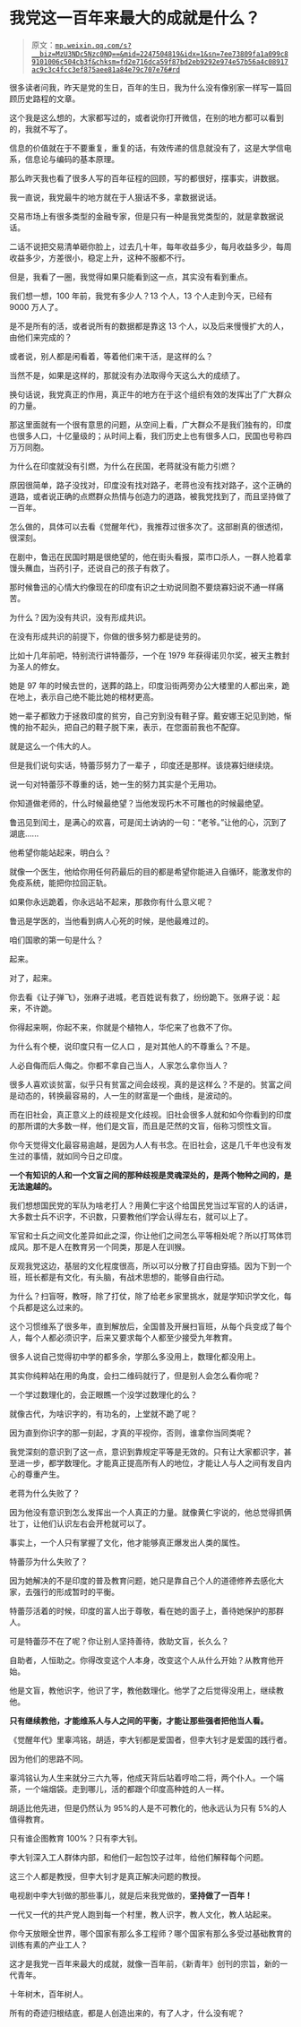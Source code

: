 # 我党这一百年来最大的成就是什么？

> 原文：[`mp.weixin.qq.com/s?__biz=MzU3NDc5Nzc0NQ==&mid=2247504819&idx=1&sn=7ee73809fa1a099c89101006c504cb3f&chksm=fd2e716dca59f87bd2eb9292e974e57b56a4c08917ac9c3c4fcc3ef875aee81a84e79c707e76#rd`](http://mp.weixin.qq.com/s?__biz=MzU3NDc5Nzc0NQ==&mid=2247504819&idx=1&sn=7ee73809fa1a099c89101006c504cb3f&chksm=fd2e716dca59f87bd2eb9292e974e57b56a4c08917ac9c3c4fcc3ef875aee81a84e79c707e76#rd)

很多读者问我，昨天是党的生日，百年的生日，我为什么没有像别家一样写一篇回顾历史路程的文章。 

这个我是这么想的，大家都写过的，或者说你打开微信，在别的地方都可以看到的，我就不写了。

信息的价值就在于不要重复，重复的话，有效传递的信息就没有了，这是大学信电系，信息论与编码的基本原理。

那么昨天我也看了很多人写的百年征程的回顾，写的都很好，摆事实，讲数据。 

我一直说，我党最牛的地方就在于人狠话不多，拿数据说话。

交易市场上有很多类型的金融专家，但是只有一种是我党类型的，就是拿数据说话。 

二话不说把交易清单砸你脸上，过去几十年，每年收益多少，每月收益多少，每周收益多少，方差很小，稳定上升，这种不服都不行。

但是，我看了一圈，我觉得如果只能看到这一点，其实没有看到重点。 

我们想一想，100 年前，我党有多少人？13 个人，13 个人走到今天，已经有 9000 万人了。 

是不是所有的活，或者说所有的数据都是靠这 13 个人，以及后来慢慢扩大的人，由他们来完成的？ 

或者说，别人都是闲看着，等着他们来干活，是这样的么？

当然不是，如果是这样的，那就没有办法取得今天这么大的成绩了。

换句话说，我党真正的作用，真正牛的地方在于这个组织有效的发挥出了广大群众的力量。 

那这里面就有一个很有意思的问题，从空间上看，广大群众不是我们独有的，印度也很多人口，十亿量级的；从时间上看，我们历史上也有很多人口，民国也号称四万万同胞。 

为什么在印度就没有引燃，为什么在民国，老蒋就没有能力引燃？

原因很简单，路子没找对，印度没有找对路子，老蒋也没有找对路子，这个正确的道路，或者说正确的点燃群众热情与创造力的道路，被我党找到了，而且坚持做了一百年。

怎么做的，具体可以去看《觉醒年代》，我推荐过很多次了。这部剧真的很透彻，很深刻。

在剧中，鲁迅在民国时期是很绝望的，他在街头看报，菜市口杀人，一群人抢着拿馒头蘸血，当药引子，还说自己的孩子有救了。

那时候鲁迅的心情大约像现在的印度有识之士劝说同胞不要烧寡妇说不通一样痛苦。

为什么？因为没有共识，没有形成共识。

在没有形成共识的前提下，你做的很多努力都是徒劳的。

比如十几年前吧，特别流行讲特蕾莎，一个在 1979 年获得诺贝尔奖，被天主教封为圣人的修女。

她是 97 年的时候去世的，送葬的路上，印度沿街两旁办公大楼里的人都出来，跪在地上，表示自己绝不能比她的棺材更高。 

她一辈子都致力于拯救印度的贫穷，自己穷到没有鞋子穿。戴安娜王妃见到她，惭愧的抬不起头，把自己的鞋子脱下来，表示，在您面前我也不配穿。 

就是这么一个伟大的人。 

但是我们说句实话，特蕾莎努力了一辈子 ，印度还是那样。该烧寡妇继续烧。 

说一句对特蕾莎不尊重的话，她一生的努力其实是个无用功。

你知道做老师的，什么时候最绝望？当他发现朽木不可雕也的时候最绝望。

鲁迅见到闰土，是满心的欢喜，可是闰土讷讷的一句：“老爷。”让他的心，沉到了湖底......

他希望你能站起来，明白么？ 

就像一个医生，他给你用任何药最后的目的都是希望你能进入自循环，能激发你的免疫系统，能把你拉回正轨。 

如果你永远跪着，你永远站不起来，那救你有什么意义呢？ 

鲁迅是学医的，当他看到病人心死的时候，是他最难过的。

咱们国歌的第一句是什么？ 

起来。

对了，起来。

你去看《让子弹飞》，张麻子进城，老百姓说有救了，纷纷跪下。张麻子说：起来，不许跪。

你得起来啊，你起不来，你就是个植物人，华佗来了也救不了你。 

为什么有个梗，说印度只有一亿人口 ，是对其他人的不尊重么？不是。 

人必自侮而后人侮之。你都不拿自己当人，人家怎么拿你当人？ 

很多人喜欢谈贫富，似乎只有贫富之间会歧视，真的是这样么？不是的。贫富之间是动态的，转换最容易的，人一生的财富是一个曲线，是波动的。 

而在旧社会，真正意义上的歧视是文化歧视。旧社会很多人就和如今你看到的印度的那所谓的大多数一样，他们是文盲，而且是茫然的文盲，俗称习惯性文盲。

你今天觉得文化最容易逾越，是因为人人有书念。在旧社会，这是几千年也没有发生过的事情，就如同今日之印度。

**一个有知识的人和一个文盲之间的那种歧视是灵魂深处的，是两个物种之间的，是无法逾越的。** 

我们想想国民党的军队为啥老打人？用黄仁宇这个给国民党当过军官的人的话讲，大多数士兵不识字，不识数，只要教他们学会认得左右，就可以上了。 

军官和士兵之间文化差异如此之深，你让他们之间怎么平等相处呢？所以打骂体罚成风。那不是人在教育另一个同类，那是人在训猴。 

反观我党这边，基层的文化程度很高，所以可以分散了打自由穿插。因为下到一个班，班长都是有文化，有头脑，有战术思想的，能够自由行动。 

为什么？扫盲呀，教呀，除了打仗，除了给老乡家里挑水，就是学知识学文化，每个兵都是这么过来的。 

这个习惯维系了很多年，直到解放后，全国普及开展扫盲班，从每个兵变成了每个人，每个人都必须识字，后来又要求每个人都至少接受九年教育。 

很多人说自己觉得初中学的都多余，学那么多没用上，数理化都没用上。

其实你纯粹站在用的角度，会扫二维码就行了，但是别人会怎么看你呢？ 

一个学过数理化的，会正眼瞧一个没学过数理化的么？

就像古代，为啥识字的，有功名的，上堂就不跪了呢？

因为直到你识字的那一刻起，才真的平视你，否则，谁拿你当同类呢？ 

我党深刻的意识到了这一点，意识到靠规定平等是无效的。只有让大家都识字，甚至进一步，都学数理化。才能真正提高所有人的地位，才能让人与人之间有发自内心的尊重产生。 

老蒋为什么失败了？

因为他没有意识到怎么发挥出一个人真正的力量。就像黄仁宇说的，他总觉得抓俩壮丁，让他们认识左右会开枪就可以了。

事实上，一个人只有掌握了文化，他才能够真正爆发出人类的属性。

特蕾莎为什么失败了？ 

因为她解决的不是印度的普及教育问题，她只是靠自己个人的道德修养去感化大家，去强行的形成暂时的平衡。 

特蕾莎活着的时候，印度的富人出于尊敬，看在她的面子上，善待她保护的那群人。 

可是特蕾莎不在了呢？你让别人坚持善待，救助文盲，长久么？

自助者，人恒助之。你得改变这个人本身，改变这个人从什么开始？从教育他开始。

他是文盲，教他识字，他识了字，教他数理化。他学了之后觉得没用上，继续教他。 

**只有继续教他，才能维系人与人之间的平衡，才能让那些强者把他当人看。** 

《觉醒年代》里辜鸿铭，胡适，李大钊都是爱国者，但李大钊才是爱国的践行者。 

因为他们的思路不同。

辜鸿铭认为人生来就分三六九等，他成天背后站着哼哈二将，两个仆人。一个端茶，一个端烟袋。走到哪儿，活的都跟个印度高种姓的人一样。

胡适比他先进，但是仍然认为 95%的人是不可教化的，他永远认为只有 5%的人值得教育。 

只有谁企图教育 100%？只有李大钊。 

李大钊深入工人群体内部，和他们一起包饺子过年，给他们解释每个问题。

这三个人都是教授，但李大钊才是真正解决问题的教授。

电视剧中李大钊做的那些事儿，就是后来我党做的，**坚持做了一百年！** 

一代又一代的共产党人跑到每一个村里，教人识字，教人文化，教人站起来。 

你今天放眼全世界，哪个国家有那么多工程师？哪个国家有那么多受过基础教育的训练有素的产业工人？

这才是我党一百年来最大的成就，就像一百年前，《新青年》创刊的宗旨，新的一代青年。 

十年树木，百年树人。 

所有的奇迹归根结底，都是人创造出来的，有了人才，什么没有呢？